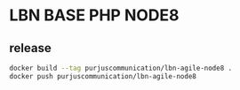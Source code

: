 # LBN BASE PHP NODE8

## release
```sh
docker build --tag purjuscommunication/lbn-agile-node8 .
docker push purjuscommunication/lbn-agile-node8
```
